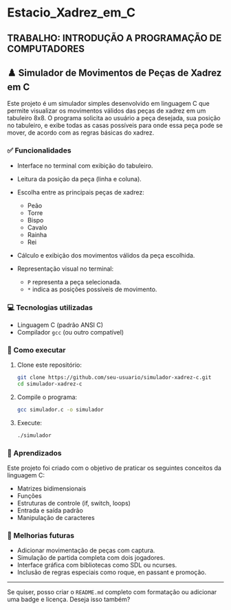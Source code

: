 # Estacio_Xadrez_em_C
TRABALHO: INTRODUÇÃO A PROGRAMAÇÃO DE COMPUTADORES
---

## ♟️ Simulador de Movimentos de Peças de Xadrez em C

Este projeto é um simulador simples desenvolvido em linguagem C que permite visualizar os movimentos válidos das peças de xadrez em um tabuleiro 8x8. O programa solicita ao usuário a peça desejada, sua posição no tabuleiro, e exibe todas as casas possíveis para onde essa peça pode se mover, de acordo com as regras básicas do xadrez.

### ✅ Funcionalidades

* Interface no terminal com exibição do tabuleiro.
* Leitura da posição da peça (linha e coluna).
* Escolha entre as principais peças de xadrez:

  * Peão
  * Torre
  * Bispo
  * Cavalo
  * Rainha
  * Rei
* Cálculo e exibição dos movimentos válidos da peça escolhida.
* Representação visual no terminal:

  * `P` representa a peça selecionada.
  * `*` indica as posições possíveis de movimento.

### 💻 Tecnologias utilizadas

* Linguagem C (padrão ANSI C)
* Compilador `gcc` (ou outro compatível)

### 🚀 Como executar

1. Clone este repositório:

   ```bash
   git clone https://github.com/seu-usuario/simulador-xadrez-c.git
   cd simulador-xadrez-c
   ```

2. Compile o programa:

   ```bash
   gcc simulador.c -o simulador
   ```

3. Execute:

   ```bash
   ./simulador
   ```

### 🧠 Aprendizados

Este projeto foi criado com o objetivo de praticar os seguintes conceitos da linguagem C:

* Matrizes bidimensionais
* Funções
* Estruturas de controle (if, switch, loops)
* Entrada e saída padrão
* Manipulação de caracteres

### 📌 Melhorias futuras

* Adicionar movimentação de peças com captura.
* Simulação de partida completa com dois jogadores.
* Interface gráfica com bibliotecas como SDL ou ncurses.
* Inclusão de regras especiais como roque, en passant e promoção.

---

Se quiser, posso criar o `README.md` completo com formatação ou adicionar uma badge e licença. Deseja isso também?
